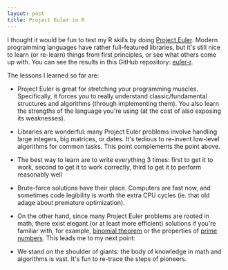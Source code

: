 ```yaml
---
layout: post
title: Project Euler in R
---
```


I thought it would be fun to test my R skills by doing [Project Euler](https://projecteuler.net/). Modern programming languages have rather full-featured libraries, but it's still nice to learn (or re-learn) things from first principles, or see what others come up with. You can see the results in this GitHub repository: [euler-r](https://github.com/ptvan/euler-r).

The lessons I learned so far are:

* Project Euler is great for stretching your programming muscles. Specifically, it forces you to really understand classic/fundamental structures and algorithms (through implementing them). You also learn the strengths of the language you're using (at the cost of also exposing its weaknesses).

* Libraries are wonderful: many Project Euler problems involve handling large integers, big matrices, or dates.
It's tedious to re-invent low-level algorithms for common tasks. This point complements the point above.

* The best way to learn are to write everything 3 times: first to get it to work, second to get it to work correctly, third to get it to perform reasonably well

* Brute-force solutions have their place. Computers are fast now, and sometimes code legibility is worth the extra CPU cycles (ie. that old adage about premature optimization).

* On the other hand, since many Project Euler problems are rooted in math, there exist elegant (or at least more efficient) solutions if you're familiar with, for example, [binomial theorem](https://en.wikipedia.org/wiki/Binomial_theorem) or the properties of [prime numbers](https://en.wikipedia.org/wiki/Prime_number#Analytic_properties). This leads me to my next point:

* We stand on the shoulder of giants: the body of knowledge in math and algorithms is vast. It's fun to re-trace the steps of pioneers.
